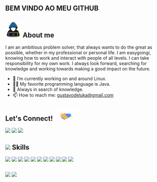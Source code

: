 ## BEM VINDO AO MEU GITHUB
## <picture><img src = "https://github.com/0xAbdulKhalid/0xAbdulKhalid/raw/main/assets/mdImages/about_me.gif" width = 50px></picture> **About me**

I am an ambitious problem solver, that always wants to do the great as possible, whether in my professional or personal life. I am easygoingi, knowing how to work and interact with people of all levels. I can take responsibility for my own work. I always look forward, searching for knowledge and working towards making a good impact on the future.

- 🔭 I’m currently working on and around Linux.
- 👨‍💻 My favorite programming language is Java.
- 🌱 Always in search of knowledge.
- 📫 How to reach me: gustavodeluka@gmail.com

<div>

 ## <b>Let's Connect!</b><img src="https://github.com/0xAbdulKhalid/0xAbdulKhalid/raw/main/assets/mdImages/handshake.gif" width="80">
 <a href="https://www.linkedin.com/in/gustavo-deluka-733a9b119/"><img src="https://img.shields.io/badge/LinkedIn-0077B5?style=for-the-badge&logo=linkedin&logoColor=white"/></a>
 <a href="mailto:gustavodeluka@gmail.com"><img src="https://img.shields.io/badge/Gmail-D14836?style=for-the-badge&logo=gmail&logoColor=white"/></a>
  <a href="https://instagram.com/gustavo_deluka" target="_blank"><img src="https://img.shields.io/badge/-Instagram-%23E4405F?style=for-the-badge&logo=instagram&logoColor=white" target="_blank"></a>
  
</div

<br>

## <img src="https://media2.giphy.com/media/QssGEmpkyEOhBCb7e1/giphy.gif?cid=ecf05e47a0n3gi1bfqntqmob8g9aid1oyj2wr3ds3mg700bl&rid=giphy.gif" width ="25"><b> Skills</b>

<p align="">
<img src="https://img.shields.io/badge/-java-E34A86?style=flat-square&logo=java"/>
<img src="https://img.shields.io/badge/-C++-00599C?style=flat-square&logo=c"/>
<img src="https://img.shields.io/badge/-HTML5-E34F26?style=flat-square&logo=html5&logoColor=white"/>
<img src="https://img.shields.io/badge/-CSS3-1572B6?style=flat-square&logo=css3"/>
<img src="https://img.shields.io/badge/-Bootstrap-563D7C?style=flat-square&logo=bootstrap"/>
<img src="https://img.shields.io/badge/-JavaScript-black?style=flat-square&logo=javascript"/>
<img src="https://img.shields.io/badge/-Nodejs-black?style=flat-square&logo=Node.js"/>
<img src="https://img.shields.io/badge/-React-black?style=flat-square&logo=react"/>
<img src="https://img.shields.io/badge/-MySQL-black?style=flat-square&logo=mysql"/>
<img src="https://img.shields.io/badge/-Git-black?style=flat-square&logo=git"/>
<img src="https://img.shields.io/badge/-GitHub-black?style=flat-square&logo=github"/>
</p>

##

<p align = "left">
  <img height="147em" src="https://github-readme-stats.vercel.app/api?username=gustavodlk&show_icons=true&theme=dark&include_all_commits=true&count_private=true"/>
  <img height="147em" src="https://github-readme-streak-stats.herokuapp.com/?user=gustavodlk&show_icons=true&locale=en&layout=compact&theme=dark&line_height=0" />
</p>

